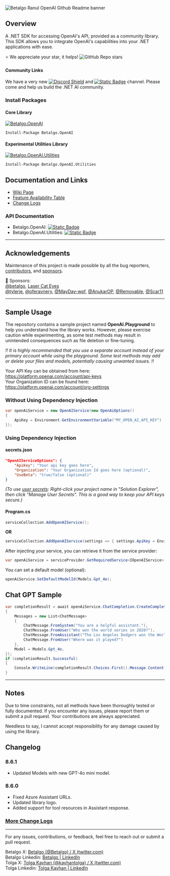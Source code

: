 ![Betalgo Ranul OpenAI Github Readme banner](https://github.com/user-attachments/assets/ca87b21f-e2a3-4bf2-88ad-4610bda6dfd6)

## Overview
A .NET SDK for accessing OpenAI's API, provided as a community library. This SDK allows you to integrate OpenAI's capabilities into your .NET applications with ease.

⭐ We appreciate your star, it helps! ![GitHub Repo stars](https://img.shields.io/github/stars/betalgo/openai)  
 #### Community Links
 We have a very new [![Discord Shield](https://discord.com/api/guilds/1250841506785529916/widget.png?style=shield)](https://discord.gg/gfgHsWnGxy)   and [![Static Badge](https://img.shields.io/badge/Reddit-BetalgoDevelopers-orange)](https://www.reddit.com/r/BetalgoDevelopers) channel. Please come and help us build the .NET AI community.
 
### Install Packages
#### Core Library
[![Betalgo.OpenAI](https://img.shields.io/nuget/v/Betalgo.OpenAI?style=for-the-badge)](https://www.nuget.org/packages/Betalgo.OpenAI/)
```shell
Install-Package Betalgo.OpenAI
```

#### Experimental Utilities Library
[![Betalgo.OpenAI.Utilities](https://img.shields.io/nuget/v/Betalgo.OpenAI.Utilities?style=for-the-badge)](https://www.nuget.org/packages/Betalgo.OpenAI.Utilities/)
```shell
Install-Package Betalgo.OpenAI.Utilities
```

## Documentation and Links
- [Wiki Page](https://github.com/betalgo/openai/wiki)
- [Feature Availability Table](https://github.com/betalgo/openai/wiki/Feature-Availability)
- [Change Logs](https://github.com/betalgo/openai/wiki/Change-Logs)

### API Documentation
- Betalgo.OpenAI: [![Static Badge](https://img.shields.io/badge/API%20Docs-DNDocs-190088?logo=readme&logoColor=white)](https://dndocs.com/d/betalgo-openai/api/OpenAI.OpenAiOptions.html)
- Betalgo.OpenAI.Utilities: [![Static Badge](https://img.shields.io/badge/API%20Docs-DNDocs-190088?logo=readme&logoColor=white)](https://dndocs.com/d/betalgo-openai/api/OpenAI.Utilities.Embedding.EmbeddingTools.html)

---

## Acknowledgements
Maintenance of this project is made possible by all the bug reporters, [contributors](https://github.com/betalgo/openai/graphs/contributors), and [sponsors](https://github.com/sponsors/kayhantolga).

💖 Sponsors:  
[@betalgo](https://github.com/betalgo), [Laser Cat Eyes](https://lasercateyes.com/)   
[@tylerje](https://github.com/tylerje), [@oferavnery](https://github.com/oferavnery), [@MayDay-wpf](https://github.com/MayDay-wpf), [@AnukarOP](https://github.com/AnukarOP), [@Removable](https://github.com/Removable), [@Scar11](https://github.com/Scar11)

---

## Sample Usage
The repository contains a sample project named **OpenAI.Playground** to help you understand how the library works. However, please exercise caution while experimenting, as some test methods may result in unintended consequences such as file deletion or fine-tuning.

*!! It is highly recommended that you use a separate account instead of your primary account while using the playground. Some test methods may add or delete your files and models, potentially causing unwanted issues. !!*

Your API Key can be obtained from here: https://platform.openai.com/account/api-keys  
Your Organization ID can be found here: https://platform.openai.com/account/org-settings

### Without Using Dependency Injection
```csharp
var openAiService = new OpenAIService(new OpenAiOptions()
{
    ApiKey = Environment.GetEnvironmentVariable("MY_OPEN_AI_API_KEY")
});
```

### Using Dependency Injection

#### secrets.json
```json
"OpenAIServiceOptions": {
    "ApiKey": "Your api key goes here",
    "Organization": "Your Organization Id goes here (optional)",
    "UseBeta": "true/false (optional)"
}
```
*(To use [user secrets](https://docs.microsoft.com/en-us/aspnet/core/security/app-secrets?view=aspnetcore-6.0&tabs=windows): Right-click your project name in "Solution Explorer", then click "Manage User Secrets". This is a good way to keep your API keys secure.)*

#### Program.cs
```csharp
serviceCollection.AddOpenAIService();
```

**OR**

```csharp
serviceCollection.AddOpenAIService(settings => { settings.ApiKey = Environment.GetEnvironmentVariable("MY_OPEN_AI_API_KEY"); });
```

After injecting your service, you can retrieve it from the service provider:
```csharp
var openAiService = serviceProvider.GetRequiredService<IOpenAIService>();
```

You can set a default model (optional):
```csharp
openAiService.SetDefaultModelId(Models.Gpt_4o);
```

## Chat GPT Sample
```csharp
var completionResult = await openAiService.ChatCompletion.CreateCompletion(new ChatCompletionCreateRequest
{
    Messages = new List<ChatMessage>
    {
        ChatMessage.FromSystem("You are a helpful assistant."),
        ChatMessage.FromUser("Who won the world series in 2020?"),
        ChatMessage.FromAssistant("The Los Angeles Dodgers won the World Series in 2020."),
        ChatMessage.FromUser("Where was it played?")
    },
    Model = Models.Gpt_4o,
});
if (completionResult.Successful)
{
    Console.WriteLine(completionResult.Choices.First().Message.Content);
}
```

---
## Notes
Due to time constraints, not all methods have been thoroughly tested or fully documented. If you encounter any issues, please report them or submit a pull request. Your contributions are always appreciated.

Needless to say, I cannot accept responsibility for any damage caused by using the library.

## Changelog

### 8.6.1
- Updated Models with new GPT-4o mini model.
### 8.6.0
- Fixed Azure Assistant URLs.
- Updated library logo.
- Added support for tool resources in Assistant response.

### [More Change Logs](https://github.com/betalgo/openai/wiki/Change-Logs)
---

For any issues, contributions, or feedback, feel free to reach out or submit a pull request.

Betalgo X: [Betalgo (@Betalgo) / X (twitter.com)](https://twitter.com/Betalgo)  
Betalgo Linkedin:  [Betalgo | LinkedIn](https://www.linkedin.com/company/betalgo-up )  
Tolga X: [Tolga Kayhan (@kayhantolga) / X (twitter.com)](https://twitter.com/kayhantolga)  
Tolga Linkedin: [Tolga Kayhan | LinkedIn](https://www.linkedin.com/in/kayhantolga/)  
